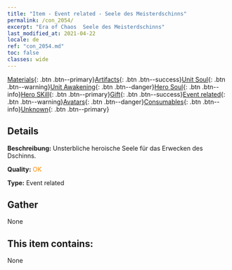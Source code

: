 ```yaml
---
title: "Item - Event related - Seele des Meisterdschinns"
permalink: /con_2054/
excerpt: "Era of Chaos  Seele des Meisterdschinns"
last_modified_at: 2021-04-22
locale: de
ref: "con_2054.md"
toc: false
classes: wide
---
```

 [Materials](/ItemsDE/){: .btn .btn--primary}[Artifacts](/ItemsDE/Artifacts/){: .btn .btn--success}[Unit Soul](/ItemsDE/UnitSoul/){: .btn .btn--warning}[Unit Awakening](/ItemsDE/UnitAwakening/){: .btn .btn--danger}[Hero Soul](/ItemsDE/HeroSoul/){: .btn .btn--info}[Hero SKill](/ItemsDE/HeroSkill/){: .btn .btn--primary}[Gift](/ItemsDE/Gift/){: .btn .btn--success}[Event related](/ItemsDE/Events/){: .btn .btn--warning}[Avatars](/ItemsDE/Avatars/){: .btn .btn--danger}[Consumables](/ItemsDE/Consumables/){: .btn .btn--info}[Unknown](/ItemsDE/Unknown/){: .btn .btn--primary}

## Details
 **Beschreibung:** Unsterbliche heroische Seele für das Erwecken des Dschinns.

 **Quality:** <span style="color: #FF8C00">OK</span>

 **Type:** Event related

## Gather

  None

## This item contains:

  None


